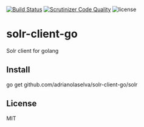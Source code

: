 [![Build Status](https://travis-ci.org/adrianolaselva/solr-client-go.svg?branch=master)](https://travis-ci.org/adrianolaselva/solr-client-go)
[![Scrutinizer Code Quality](https://scrutinizer-ci.com/g/adrianolaselva/solr-client-go/badges/quality-score.png?b=master)](https://scrutinizer-ci.com/g/adrianolaselva/solr-client-go/?branch=master)
![license](http://img.shields.io/badge/license-Apache%20v2-blue.svg)

solr-client-go
=======

Solr client for golang

## Install

go get github.com/adrianolaselva/solr-client-go/solr

## License
MIT